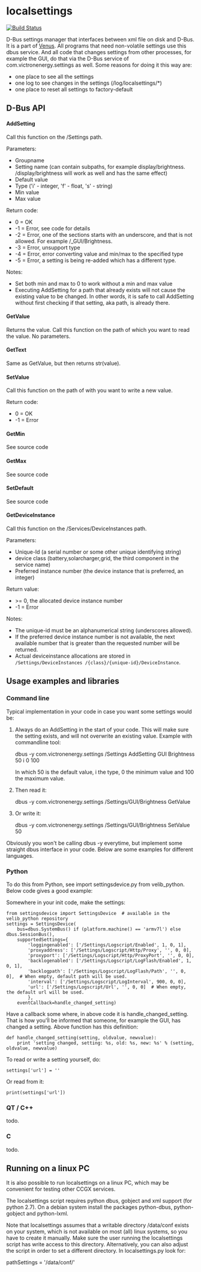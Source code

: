 # localsettings

[![Build Status](https://travis-ci.org/victronenergy/localsettings.svg?branch=master)](https://travis-ci.org/victronenergy/localsettings)

D-Bus settings manager that interfaces between xml file on disk and D-Bus. It is a
part of [Venus](https://github.com/victronenergy/venus/wiki). All programs that need
non-volatile settings use this dbus service. And all code that changes settings from
other processes, for example the GUI, do that via the D-Bus service of
com.victronenergy.settings as well. Some reasons for doing it this way are:
- one place to see all the settings
- one log to see changes in the settings (/log/localsettings/*)
- one place to reset all settings to factory-default

## D-Bus API
#### AddSetting
Call this function on the /Settings path.

Parameters:
- Groupname
- Setting name (can contain subpaths, for example display/brightness.
  /display/brightness will work as well and has the same effect)
- Default value
- Type ('i' - integer, 'f' - float, 's' - string)
- Min value
- Max value

Return code:
*  0 = OK
* -1 = Error, see code for details
* -2 = Error, one of the sections starts with an underscore, and that is not
  allowed. For example /_GUI/Brightness.
* -3 = Error, unsupport type
* -4 = Error, error converting value and min/max to the specified type
* -5 = Error, a setting is being re-added which has a different type.

Notes:
* Set both min and max to 0 to work without a min and max value
* Executing AddSetting for a path that already exists will not cause the existing
  value to be changed. In other words, it is safe to call AddSetting without first
  checking if that setting, aka path, is already there.

#### GetValue
Returns the value. Call this function on the path of which you want to read the
value. No parameters.

#### GetText
Same as GetValue, but then returns str(value).

#### SetValue
Call this function on the path of with you want to write a new value.

Return code:
*  0 = OK
* -1 = Error

#### GetMin
See source code

#### GetMax
See source code

#### SetDefault
See source code

#### GetDeviceInstance
Call this function on the /Services/DeviceInstances path.

Parameters:
- Unique-Id (a serial number or some other unique identifying string)
- device class (battery,solarcharger,grid, the third component in the service
  name)
- Preferred instance number (the device instance that is preferred, an integer)

Return value:
* \>= 0, the allocated device instance number
* -1 = Error

Notes:
* The unique-id must be an alphanumerical string (underscores allowed).
* If the preferred device instance number is not available, the next available
  number that is greater than the requested number will be returned.
* Actual deviceinstance allocations are stored in `/Settings/DeviceInstances
/{class}/{unique-id}/DeviceInstance`.

## Usage examples and libraries
### Command line
Typical implementation in your code in case you want some settings would be:

1. Always do an AddSetting in the start of your code. This will make sure the setting
exists, and will not overwrite an existing value. Example with commandline tool:

    dbus -y com.victronenergy.settings /Settings AddSetting GUI Brightness 50 i 0 100

    In which 50 is the default value, i the type, 0 the minimum value and 100 the maximum value.
2. Then read it:

    dbus -y com.victronenergy.settings /Settings/GUI/Brightness GetValue

3. Or write it:

    dbus -y com.victronenergy.settings /Settings/GUI/Brightness SetValue 50

Obviously you won't be calling dbus -y everytime, but implement some straight dbus
interface in your code. Below are some examples for different languages.

### Python

To do this from Python, see import settingsdevice.py from velib_python. Below code gives a good example:

Somewhere in your init code, make the settings:

    from settingsdevice import SettingsDevice  # available in the velib_python repository
    settings = SettingsDevice(
        bus=dbus.SystemBus() if (platform.machine() == 'armv7l') else dbus.SessionBus(),
        supportedSettings={
            'loggingenabled': ['/Settings/Logscript/Enabled', 1, 0, 1],
            'proxyaddress': ['/Settings/Logscript/Http/Proxy', '', 0, 0],
            'proxyport': ['/Settings/Logscript/Http/ProxyPort', '', 0, 0],
            'backlogenabled': ['/Settings/Logscript/LogFlash/Enabled', 1, 0, 1],
            'backlogpath': ['/Settings/Logscript/LogFlash/Path', '', 0, 0],  # When empty, default path will be used.
            'interval': ['/Settings/Logscript/LogInterval', 900, 0, 0],
            'url': ['/Settings/Logscript/Url', '', 0, 0]  # When empty, the default url will be used.
            },
        eventCallback=handle_changed_setting)

Have a callback some where, in above code it is handle_changed_setting. That is how
you'ĺl be informed that someone, for example the GUI, has changed a setting. Above
function has this definition:

    def handle_changed_setting(setting, oldvalue, newvalue):
        print 'setting changed, setting: %s, old: %s, new: %s' % (setting, oldvalue, newvalue)


To read or write a setting yourself, do:

    settings['url'] = ''


Or read from it:

    print(settings['url'])

### QT / C++
todo.

### C
todo.

## Running on a linux PC
It is also possible to run localsettings on a linux PC, which may be convenient for testing other
CCGX services.

The localsettings script requires python dbus, gobject and xml support (for python 2.7). On a
debian system install the packages python-dbus, python-gobject and python-lxml.

Note that localsettings assumes that a writable directory /data/conf exists on your system, which is
not available on most (all) linux systems, so you have to create it manually. Make sure the user
running the localsettings script has write access to this directory. Alternatively, you can also
adjust the script in order to set a different directory. In localsettings.py look for:

pathSettings = '/data/conf/'
